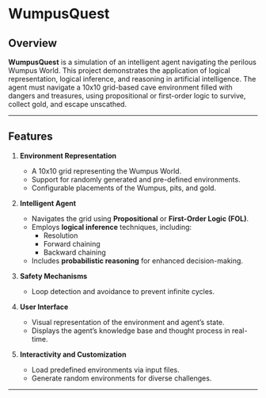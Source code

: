 # WumpusQuest

## Overview

**WumpusQuest** is a simulation of an intelligent agent navigating the perilous Wumpus World. This project demonstrates the application of logical representation, logical inference, and reasoning in artificial intelligence. The agent must navigate a 10x10 grid-based cave environment filled with dangers and treasures, using propositional or first-order logic to survive, collect gold, and escape unscathed.

---

## Features

1. **Environment Representation**  
   - A 10x10 grid representing the Wumpus World.  
   - Support for randomly generated and pre-defined environments.  
   - Configurable placements of the Wumpus, pits, and gold.  

2. **Intelligent Agent**  
   - Navigates the grid using **Propositional** or **First-Order Logic (FOL)**.  
   - Employs **logical inference** techniques, including:  
     - Resolution  
     - Forward chaining  
     - Backward chaining  
   - Includes **probabilistic reasoning** for enhanced decision-making.  

3. **Safety Mechanisms**  
   - Loop detection and avoidance to prevent infinite cycles.  

4. **User Interface**  
   - Visual representation of the environment and agent’s state.  
   - Displays the agent’s knowledge base and thought process in real-time.  

5. **Interactivity and Customization**  
   - Load predefined environments via input files.  
   - Generate random environments for diverse challenges.  

---
